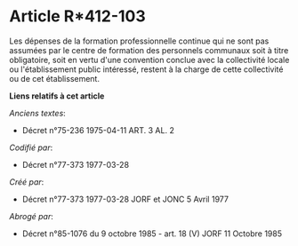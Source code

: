 # Article R*412-103

Les dépenses de la formation professionnelle continue qui ne sont pas assumées par le centre de formation des personnels
communaux soit à titre obligatoire, soit en vertu d'une convention conclue avec la collectivité locale ou l'établissement
public intéressé, restent à la charge de cette collectivité ou de cet établissement.

**Liens relatifs à cet article**

_Anciens textes_:

  - Décret n°75-236 1975-04-11 ART. 3 AL. 2

_Codifié par_:

  - Décret n°77-373 1977-03-28

_Créé par_:

  - Décret n°77-373 1977-03-28 JORF et JONC 5 Avril 1977

_Abrogé par_:

  - Décret n°85-1076 du 9 octobre 1985 - art. 18 (V) JORF 11 Octobre 1985
